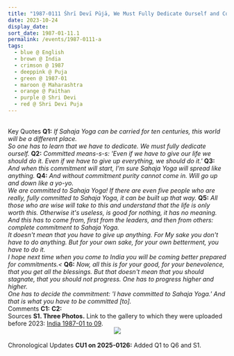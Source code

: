 ```yaml
---
title: "1987-0111 Śhrī Devī Pūjā, We Must Fully Dedicate Ourself and Complete Commitment to Sahaja Yoga (One Has to Progress Higher and Higher), Paiṭhaṇ (51 kms S of Aurangabad), Maharashtra, India"
date: 2023-10-24
display_date: 
sort_date: 1987-01-11.1
permalink: /events/1987-0111-a
tags:
  - blue @ English
  - brown @ India
  - crimson @ 1987
  - deeppink @ Puja
  - green @ 1987-01
  - maroon @ Maharashtra
  - orange @ Paithan
  - purple @ Shri Devi
  - red @ Shri Devi Puja
---
```


<br>

<wave-list>
  <list-title color="DarkSeaGreen" width="55">Key Quotes</list-title>
  <list-item color="BlanchedAlmond" width="280"><b>Q1:</b> <i>If Sahaja Yoga can be carried for ten centuries, this world will be a different place.<br>
So one has to learn that we have to dedicate. We must fully dedicate ourself.</i></list-item>
  <list-item color="Lavender" width="280"><b>Q2:</b> <i>Committed means-s-s: 'Even if we have to give our life we should do it. Even if we have to give up everything, we should do it.'</i></list-item>
  <list-item color="BlanchedAlmond" width="280"><b>Q3:</b> <i>And when this commitment will start, I'm sure Sahaja Yoga will spread like anything.</i></list-item>
  <list-item color="Lavender" width="280"><b>Q4:</b> <i>And without commitment purity cannot come in. Will go up and down like a yo-yo.<br>
We are committed to Sahaja Yoga! If there are even five people who are really, fully committed to Sahaja Yoga, it can be built up that way.</i></list-item>
  <list-item color="BlanchedAlmond" width="280"><b>Q5:</b> <i>All those who are wise will take to this and understand that the life is only worth this. Otherwise it's useless, is good for nothing, it has no meaning. And this has to come from, first from the leaders, and then from others: complete commitment to Sahaja Yoga.<br>
It doesn't mean that you have to give up anything. For My sake you don't have to do anything. But for your own sake, for your own betterment, you have to do it.<br>
I hope next time when you come to India you will be coming better prepared for commitments.<</i></list-item>
  <list-item color="Lavender" width="280"><b>Q6:</b> <i>Now, all this is for your good, for your benevolence, that you get all the blessings. But that doesn't mean that you should stagnate, that you should not progress. One has to progress higher and higher.<br>
One has to decide the commitment: 'I have committed to Sahaja Yoga.' And that is what you have to be committed [to].</i></list-item>  
</wave-list>

<br>

<wave-list>
  <list-title color="DarkSeaGreen" width="55">Comments</list-title>
  <list-item color="BlanchedAlmond" width="280"><b>C1:</b> <i></i></list-item>
  <list-item color="Lavender" width="280"><b>C2:</b> <i></i></list-item>
</wave-list>

<br>

<wave-list>
  <list-title color="DarkSeaGreen" width="40">Sources</list-title>
  <list-item color="BlanchedAlmond"  width="280"><b>S1. Three Photos.</b> Link to the gallery to which they were uploaded before 2023: <a href="https://eternalmoments.smugmug.com/Countries/India/1987-01-to-09">India 1987-01 to 09</a>.</list-item>
</wave-list>

<div style="text-align: center"><img src="https://pub-b6058b8fc5314638989cdd5e49178be6.r2.dev/1987-0111_Shri_Devi_Puja_We_Must_Fully_Dedicate_Ourself_and_Complete_Commitment_to_Sahaja_Yoga_(One_Has_to_Progress_Higher_and_Higher)_Paithan_(51_kms_S_of_Aurangabad)_Maharashtra_India_01_(Balwant_Kumbhojkar_Collection).jpg" /></div>

<br>

<wave-list>
  <list-title color="DarkSeaGreen" width="110">Chronological Updates</list-title>
  <list-item color="BlanchedAlmond"  width="280"><b>CU1 on 2025-0126:</b> Added Q1 to Q6 and S1.</list-item>
</wave-list>